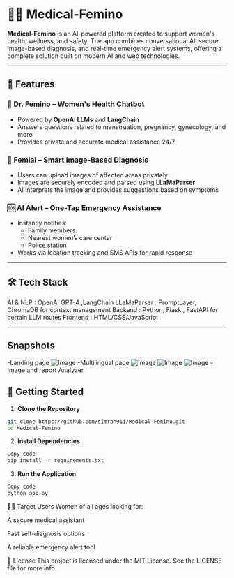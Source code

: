 
# 👩‍⚕️ Medical-Femino

**Medical-Femino** is an AI-powered platform created to support women's health, wellness, and safety. The app combines conversational AI, secure image-based diagnosis, and real-time emergency alert systems, offering a complete solution built on modern AI and web technologies.

---

## 🧠 Features

### 💬 Dr. Femino – Women's Health Chatbot
- Powered by **OpenAI LLMs** and **LangChain**
- Answers questions related to menstruation, pregnancy, gynecology, and more
- Provides private and accurate medical assistance 24/7

### 🩻 Femiai – Smart Image-Based Diagnosis
- Users can upload images of affected areas privately
- Images are securely encoded and parsed using **LLaMaParser**
- AI interprets the image and provides suggestions based on symptoms

### 🆘 AI Alert – One-Tap Emergency Assistance
- Instantly notifies:
  - Family members
  - Nearest women’s care center
  - Police station
- Works via location tracking and SMS APIs for rapid response

---

## 🛠️ Tech Stack
AI & NLP : OpenAI GPT-4 ,LangChain
LLaMaParser : PromptLayer, ChromaDB for context management
Backend : Python, Flask , FastAPI for certain LLM routes
Frontend : HTML/CSS/JavaScript

---

## Snapshots
-Landing page
![Image](https://github.com/user-attachments/assets/08872364-0c0a-46ae-9a5c-96a6dc264d39)
-Multilingual page
![Image](https://github.com/user-attachments/assets/113016e3-a8c7-4ba9-8a25-0d930d717c1b)
![Image](https://github.com/user-attachments/assets/a8a49ae5-276b-4585-bcb1-e7527c1db119)
![Image](https://github.com/user-attachments/assets/972f283e-b5e1-450c-b1b1-9ecb90ce06f8)
-Image and report Analyzer


## 🚀 Getting Started

1. **Clone the Repository**
```bash
git clone https://github.com/simran911/Medical-Femino.git
cd Medical-Femino
```

2. **Install Dependencies**

```bash
Copy code
pip install -r requirements.txt
```

3. **Run the Application**

```bash
Copy code
python app.py
```
🙋‍♀️ Target Users
Women of all ages looking for:

A secure medical assistant

Fast self-diagnosis options

A reliable emergency alert tool

📄 License
This project is licensed under the MIT License. See the LICENSE file for more info.
